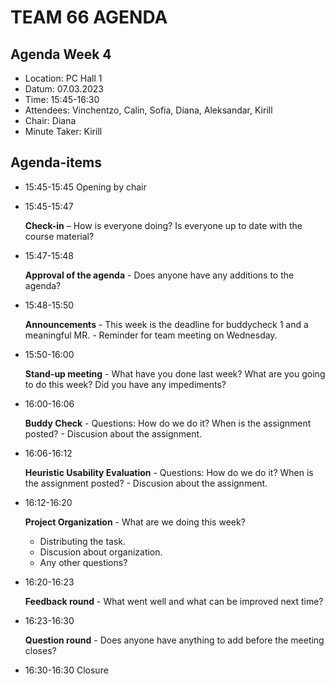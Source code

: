 # TEAM 66 AGENDA

## Agenda Week 4

* Location: 	PC Hall 1
* Datum: 	07.03.2023
* Time: 	15:45-16:30
* Attendees:	Vinchentzo, Calin, Sofia, Diana, Aleksandar, Kirill
* Chair:   Diana
* Minute Taker: Kirill



## Agenda-items 

* 15:45-15:45		Opening by chair

* 15:45-15:47

	**Check-in** – How is everyone doing? Is everyone up to date with the course material?

* 15:47-15:48   	

	**Approval of the agenda** - Does anyone have any additions to the agenda?

* 15:48-15:50

    **Announcements** - This week is the deadline for buddycheck 1 and a meaningful MR. - Reminder for team meeting on Wednesday. 

* 15:50-16:00
 
	**Stand-up meeting** - What have you done last week? What are you going to do this week? Did you have any impediments?

* 16:00-16:06 

	**Buddy Check** - Questions: How do we do it? When is the assignment posted? - Discusion about the assignment.

* 16:06-16:12 

	**Heuristic Usability Evaluation** - Questions: How do we do it? When is the assignment posted? - Discusion about the assignment.

* 16:12-16:20 

	**Project Organization** - What are we doing this week? 
    *  Distributing the task.
    *  Discusion about organization.
    *  Any other questions?	
		
* 16:20-16:23

	**Feedback round** - What went well and what can be improved next time?

* 16:23-16:30

	**Question round** - Does anyone have anything to add before the meeting closes?

* 16:30-16:30		Closure
